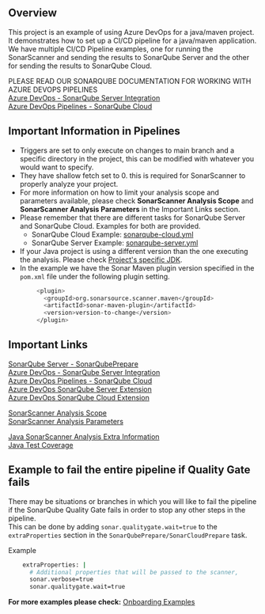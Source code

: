 ## Overview

This project is an example of using Azure DevOps for a java/maven project. It demonstrates how to set up a CI/CD pipeline for a java/maven application.  
We have multiple CI/CD Pipeline examples, one for running the SonarScanner and sending the results to SonarQube Server and the other for sending the results to SonarQube Cloud.  

PLEASE READ OUR SONARQUBE DOCUMENTATION FOR WORKING WITH AZURE DEVOPS PIPELINES  
[Azure DevOps - SonarQube Server Integration](https://docs.sonarsource.com/sonarqube-server/latest/devops-platform-integration/azure-devops-integration/)  
[Azure DevOps Pipelines - SonarQube Cloud](https://docs.sonarsource.com/sonarqube-cloud/advanced-setup/ci-based-analysis/azure-pipelines/)

## Important Information in Pipelines
- Triggers are set to only execute on changes to main branch and a specific directory in the project, this can be modified with whatever you would want to specify.
- They have shallow fetch set to 0. this is required for SonarScanner to properly analyze your project.  
- For more information on how to limit your analysis scope and parameters available, please check **SonarScanner Analysis Scope** and **SonarScanner Analysis Parameters** in the Important Links section.
- Please remember that there are different tasks for SonarQube Server and SonarQube Cloud. Examples for both are provided.
    - SonarQube Cloud Example: [sonarqube-cloud.yml](sonarqube-cloud.yml)  
    - SonarQube Server Example: [sonarqube-server.yml](sonarqube-server.yml)
- If your Java project is using a different version than the one executing the analysis. Please check [Project's specific JDK](https://docs.sonarsource.com/sonarqube-server/latest/analyzing-source-code/languages/java/#project-specific-jdk).   
- In the example we have the Sonar Maven plugin version specified in the `pom.xml` file under the following plugin setting.  
``` sh
        <plugin>
          <groupId>org.sonarsource.scanner.maven</groupId>
          <artifactId>sonar-maven-plugin</artifactId>
          <version>version-to-change</version>
        </plugin>
```

## Important Links
[SonarQube Server - SonarQubePrepare](https://learn.microsoft.com/en-us/azure/devops/pipelines/tasks/reference/sonar-qube-prepare-v7?view=azure-pipelines)   
[Azure DevOps - SonarQube Server Integration](https://docs.sonarsource.com/sonarqube-server/latest/devops-platform-integration/azure-devops-integration/)  
[Azure DevOps Pipelines - SonarQube Cloud](https://docs.sonarsource.com/sonarqube-cloud/advanced-setup/ci-based-analysis/azure-pipelines/)  
[Azure DevOps SonarQube Server Extension](https://docs.sonarsource.com/sonarqube-server/latest/analyzing-source-code/scanners/sonarqube-extension-for-azure-devops/)  
[Azure DevOps SonarQube Cloud Extension](https://docs.sonarsource.com/sonarqube-cloud/advanced-setup/ci-based-analysis/sonarcloud-extension-for-azure-devops/)  

[SonarScanner Analysis Scope](https://docs.sonarsource.com/sonarqube-server/latest/project-administration/analysis-scope/)  
[SonarScanner Analysis Parameters](https://docs.sonarsource.com/sonarqube-server/latest/analyzing-source-code/analysis-parameters/)  

[Java SonarScanner Analysis Extra Information](https://docs.sonarsource.com/sonarqube-server/latest/analyzing-source-code/languages/java/)  
[Java Test Coverage](https://docs.sonarsource.com/sonarqube-server/latest/analyzing-source-code/test-coverage/java-test-coverage/)  

## Example to fail the entire pipeline if Quality Gate fails
There may be situations or branches in which you will like to fail the pipeline if the SonarQube Quality Gate fails in order to stop any other steps in the pipeline.  
This can be done by adding `sonar.qualitygate.wait=true` to the `extraProperties` section in the `SonarQubePrepare/SonarCloudPrepare` task.  

Example
``` sh
    extraProperties: |
      # Additional properties that will be passed to the scanner, 
      sonar.verbose=true
      sonar.qualitygate.wait=true
```

__**For more examples please check:**__
[Onboarding Examples](https://github.com/sonar-solutions/Onboarding-Examples-List)
